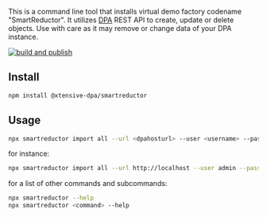 This is a command line tool that installs virtual demo factory codename "SmartReductor". It utilizes [DPA](https://dpa-xt.com) REST API to create, update or delete objects. Use with care as it may remove or change data of your DPA instance.

[![build and publish](https://github.com/x-tensive/SmartReductor/actions/workflows/build%20and%20publish.yml/badge.svg)](https://github.com/x-tensive/SmartReductor/actions/workflows/build%20and%20publish.yml)

## Install

```sh
npm install @xtensive-dpa/smartreductor
```

## Usage

```sh
npx smartreductor import all --url <dpahosturl> --user <username> --password <userpassword>
```

for instance:

```sh
npx smartreductor import all --url http://localhost --user admin --password xxx
```

for a list of other commands and subcommands:

```sh
npx smartreductor --help
npx smartreductor <command> --help
```
